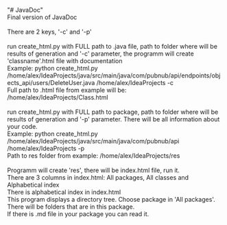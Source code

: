 "# JavaDoc" 
<br>
Final version of JavaDoc
<br>
<br>
There are 2 keys, '-c' and '-p'
<br>
<br>
run create_html.py with FULL path to .java file, path to folder where will be results of generation and '-c' parameter, the programm will create 'classname'.html file with documentation
<br>
Example:
python create_html.py /home/alex/IdeaProjects/java/src/main/java/com/pubnub/api/endpoints/objects_api/users/DeleteUser.java /home/alex/IdeaProjects -c
<br>
Full path to .html file from example will be: /home/alex/IdeaProjects/Class.html
<br>
<br>
run create_html.py with FULL path to package, path to folder where will be results of generation and '-p' parameter.
There will be all information about your code. 
<br>
Example:
python create_html.py /home/alex/IdeaProjects/java/src/main/java/com/pubnub/api /home/alex/IdeaProjects -p
<br>
Path to res folder from example: /home/alex/IdeaProjects/res
<br>
<br>
Programm will create 'res', there will be index.html file, run it.
<br>
There are 3 columns in index.html: All packages, All classes and Alphabetical index
<br>
There is alphabetical index in index.html
<br>
This program displays a directory tree. Choose package in 'All packages'. There will be folders that are in this package.
<br>
If there is .md file in your package you can read it.
